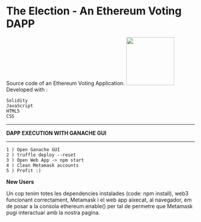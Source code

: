 # The Election - An Ethereum Voting DAPP

Source code of an Ethereum Voting Application.
<img src="http://introtocrypto.com/wp-content/uploads/2017/08/ether@2x.png" height="128" width="128">
Developed with :

    Solidity
    JavaScript
    HTML5
    CSS



********************************
__DAPP EXECUTION WITH GANACHE GUI__
********************************
```
1 ) Open Ganache GUI
2 ) truffle deploy --reset
3 ) Open Web App -> npm start
4 ) Clean Metamask accounts
5 ) Profit :)
```



__New Users__

Un cop tenim totes les dependencies instalades (code: npm install), web3 funcionant correctament, Metamask i el web app aixecat,
al navegador, em de posar a la consola ethereum.enable() per tal de permetre que Metamask pugi interactuar amb la nostra pagina.
